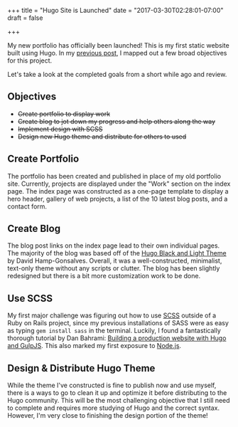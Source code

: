 +++
title = "Hugo Site is Launched"
date = "2017-03-30T02:28:01-07:00"
draft = false

+++

My new portfolio has officially been launched! This is my first static website built using Hugo. In my [previous post](/content/post/starting-with-hugo), I mapped out a few broad objectives for this project.

Let's take a look at the completed goals from a short while ago and review.

## Objectives
- ~~Create portfolio to display work~~
- ~~Create blog to jot down my progress and help others along the way~~
- ~~Implement design with SCSS~~
- ~~Design new Hugo theme and distribute for others to used~~

## Create Portfolio
The portfolio has been created and published in place of my old portfolio site. Currently, projects are displayed under the "Work" section on the index page. The index page was constructed as a one-page template to display a hero header, gallery of web projects, a list of the 10 latest blog posts, and a contact form.

## Create Blog
The blog post links on the index page lead to their own individual pages. The majority of the blog was based off of the [Hugo Black and Light Theme](https://github.com/davidhampgonsalves/hugo-black-and-light-theme) by David Hamp-Gonsalves. Overall, it was a well-constructed, minimalist, text-only theme without any scripts or clutter. The blog has been slightly redesigned but there is a bit more customization work to be done.

## Use SCSS
My first major challenge was figuring out how to use [SCSS](http://sass-lang.com/) outside of a Ruby on Rails project, since my previous installations of SASS were as easy as typing `gem install sass` in the terminal. Luckily, I found a fantastically thorough tutorial by Dan Bahrami: [Building a production website with Hugo and GulpJS](http://danbahrami.io/articles/building-a-production-website-with-hugo-and-gulp-js/). This also marked my first exposure to [Node.js](https://nodejs.org/en/).

## Design & Distribute Hugo Theme
While the theme I've constructed is fine to publish now and use myself, there is a ways to go to clean it up and optimize it before distributing to the Hugo community. This will be the most challenging objective that I still need to complete and requires more studying of Hugo and the correct syntax. However, I'm very close to finishing the design portion of the theme!
